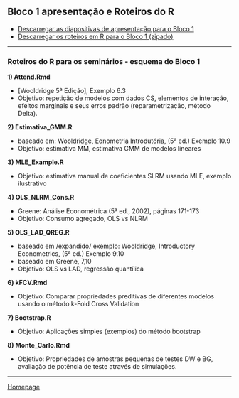 ## Bloco 1 apresentação e Roteiros do R  

+ [Descarregar as diapositivas de apresentação para o Bloco 1](https://github.com/jr1056/Greene/tree/master/Block1/Block1.pdf)
+ [Descarregar os roteiros em R para o Bloco 1 (zipado)](https://github.com/jr1056/Greene/tree/master/Block1/Block1.zip)

--- 

### Roteiros do R para os seminários - esquema do Bloco 1

**1) Attend.Rmd**
+ [Wooldridge 5ª Edição], Exemplo 6.3  
+ Objetivo: repetição de modelos com dados CS, elementos de interação, efeitos marginais e seus erros padrão (reparametrização, método Delta).  

**2) Estimativa_GMM.R**
+ baseado em: Wooldridge, Eonometria Introdutória, (5ª ed.) Exemplo 10.9  
+ Objetivo: estimativa MM, estimativa GMM de modelos lineares  

**3) MLE_Example.R**
+ Objetivo: estimativa manual de coeficientes SLRM usando MLE, exemplo ilustrativo  

**4) OLS_NLRM_Cons.R**  
+ Greene: Análise Econométrica (5ª ed., 2002), páginas 171-173  
+ Objetivo: Consumo agregado, OLS vs NLRM  

**5) OLS_LAD_QREG.R**   
+ baseado em /expandido/ exemplo: Wooldridge, Introductory Econometrics, (5ª ed.) Exemplo 9.10  
+ baseado em Greene, 7,10  
+ Objetivo: OLS vs LAD, regressão quantílica  

**6) kFCV.Rmd**  
+ Objetivo: Comparar propriedades preditivas de diferentes modelos usando o método k-Fold Cross Validation  

**7) Bootstrap.R**  
+ Objetivo: Aplicações simples (exemplos) do método bootstrap   

**8) Monte_Carlo.Rmd**
+ Objetivo: Propriedades de amostras pequenas de testes DW e BG, avaliação de potência de teste através de simulações.

---  

[Homepage](https://github.com/jr1056/Greene/)
